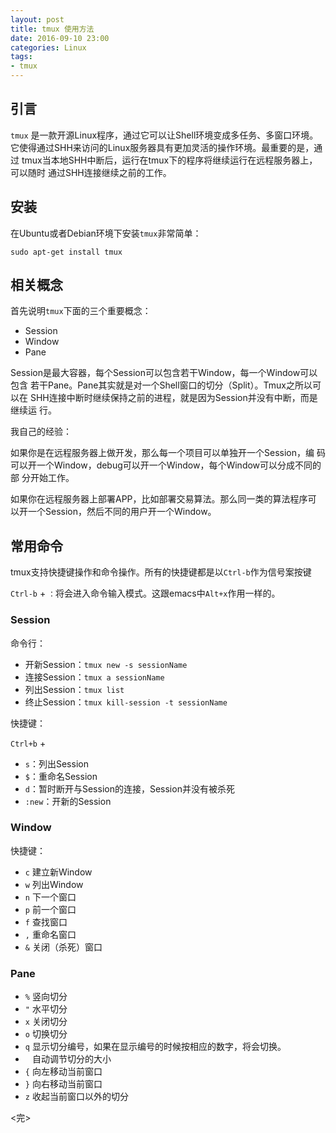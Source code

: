 ```yaml
---
layout: post
title: tmux 使用方法
date: 2016-09-10 23:00
categories: Linux
tags:
- tmux
---
```


## 引言

`tmux` 是一款开源Linux程序，通过它可以让Shell环境变成多任务、多窗口环境。
它使得通过SHH来访问的Linux服务器具有更加灵活的操作环境。最重要的是，通过
tmux当本地SHH中断后，运行在tmux下的程序将继续运行在远程服务器上，可以随时
通过SHH连接继续之前的工作。

## 安装

在Ubuntu或者Debian环境下安装`tmux`非常简单：

`sudo apt-get install tmux`


## 相关概念

首先说明`tmux`下面的三个重要概念：

- Session
- Window
- Pane

Session是最大容器，每个Session可以包含若干Window，每一个Window可以包含
若干Pane。Pane其实就是对一个Shell窗口的切分（Split）。Tmux之所以可以在
SHH连接中断时继续保持之前的进程，就是因为Session并没有中断，而是继续运
行。

我自己的经验：

如果你是在远程服务器上做开发，那么每一个项目可以单独开一个Session，编
码可以开一个Window，debug可以开一个Window，每个Window可以分成不同的部
分开始工作。

如果你在远程服务器上部署APP，比如部署交易算法。那么同一类的算法程序可
以开一个Session，然后不同的用户开一个Window。

## 常用命令

tmux支持快捷键操作和命令操作。所有的快捷键都是以`Ctrl-b`作为信号案按键

`Ctrl-b` + `：`将会进入命令输入模式。这跟emacs中`Alt+x`作用一样的。

### Session

命令行：

- 开新Session：`tmux new -s sessionName`
- 连接Session：`tmux a sessionName`
- 列出Session：`tmux list`
- 终止Session：`tmux kill-session -t sessionName`

快捷键：

`Ctrl+b` +

- `s`：列出Session
- `$`：重命名Session
- `d`：暂时断开与Session的连接，Session并没有被杀死 
- `:new`：开新的Session

### Window

快捷键：

- `c`  建立新Window
- `w`  列出Window
- `n`  下一个窗口
- `p`  前一个窗口
- `f`  查找窗口
- `,`  重命名窗口
- `&`  关闭（杀死）窗口

### Pane

- `%`  竖向切分
- `"`  水平切分
- `x`  关闭切分
- `o`  切换切分
- `q`  显示切分编号，如果在显示编号的时候按相应的数字，将会切换。
- ` `  自动调节切分的大小
- `{`  向左移动当前窗口
- `}`  向右移动当前窗口
- `z`  收起当前窗口以外的切分

<完>
